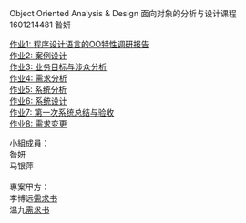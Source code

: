 Object Oriented Analysis & Design
面向对象的分析与设计课程<br>
1601214481 昝妍<br>


[作业1: 程序设计语言的OO特性调研报告](https://github.com/Leftears/oo/blob/master/hw1/hw1.md) <br>
[作业2: 案例设计](https://github.com/Leftears/oo/blob/master/hw2/hw2.md) <br>
[作业3: 业务目标与涉众分析](https://github.com/Leftears/oo/blob/master/hw3/hw3.md) <br>
[作业4: 需求分析](https://github.com/Leftears/oo/blob/master/hw4/hw4.md) <br>
[作业5: 系统分析](https://github.com/Leftears/oo/blob/master/hw5/hw5.md) <br>
[作业6: 系统设计](https://github.com/Leftears/oo/blob/master/hw6/hw6.md) <br>
[作业7: 第一次系统总结与验收](https://github.com/Leftears/oo/tree/master/hw7) <br>
[作业8: 需求变更](https://github.com/Leftears/oo/blob/master/hw8/hw8.md) <br>

小組成員：<br>
昝妍 <br>
马银萍 <br>
<br>
專案甲方：<br>
李博远[需求书](https://github.com/liberion1994/oo/blob/master/%E4%BD%9C%E4%B8%9A2/%E4%BD%9C%E4%B8%9A2-%E5%9B%BE%E4%B9%A6%E4%BA%A4%E6%98%93%E5%B9%B3%E5%8F%B0%E7%9A%84%E5%8A%9F%E8%83%BD%E9%9C%80%E6%B1%82.md) <br>
温九[需求书](https://github.com/pkumercury/oo/blob/master/hw2/%E4%BD%9C%E4%B8%9A2-%E5%9B%BE%E4%B9%A6%E4%BA%A4%E6%98%93%E5%B9%B3%E5%8F%B0%E7%9A%84%E5%8A%9F%E8%83%BD%E9%9C%80%E6%B1%82.md) <br>
